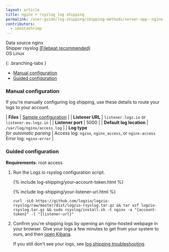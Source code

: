 ```yaml
---
layout: article
title: nginx + rsyslog log shipping
permalink: /user-guide/log-shipping/shipping-methods/server-app--nginx-rsyslog.html
contributors:
  - imnotashrimp
---
```


<div class="shipping-summary">
<div>
  Data source <span>nginx</span>
</div>
<div>
  Shipper <span>rsyslog <a href="server-app--nginx-filebeat.html">(Filebeat recommended)</a></span>
</div>
<div>
  OS <span>Linux</span>
</div>
</div>

<div class="branching-container">

{: .branching-tabs }
* [Manual configuration](#manual)
* [Guided configuration](#guided)


<div id="manual">

### Manual configuration

If you're manually configuring log shipping, use these details to route your logs to your account.

| **Files** | [Sample configuration](https://raw.githubusercontent.com/logzio/logz-docs/master/shipping-config-samples/logz-rsyslog-config.conf) |
| **Listener URL** | `listener.logz.io` or `listener-eu.logz.io` |
| **Listener port** | 5000 |
| **Default log location** | `/var/log/nginx/access.log` |
| **Log type** <br /> _for automatic parsing_ | Access log: `nginx`, `nginx_access`, or `nginx-access` <br /> Error log: `nginx-error` |

</div>


<div id="guided">

### Guided configuration

**Requirements:** root access

1. Run the Logz.io rsyslog configuration script.

    {% include log-shipping/your-account-token.html %}

    {% include log-shipping/your-listener-url.html %}

    ```shell
    curl -sLO https://github.com/logzio/logzio-rsyslog/raw/master/dist/logzio-rsyslog.tar.gz && tar xzf logzio-rsyslog.tar.gz && sudo rsyslog/install.sh -t nginx -a "{account-token}" -l "{listener-url}"
    ```

2. Confirm you're shipping logs by opening an nginx-hosted webpage in your browser. Give your logs a few minutes to get from your system to ours, and then [open Kibana](https://app.logz.io/#/dashboard/kibana).

    If you still don't see your logs, see [log shipping troubleshooting]({{site.baseurl}}/user-guide/log-shipping/log-shipping-troubleshooting.html).

</div>
</div>